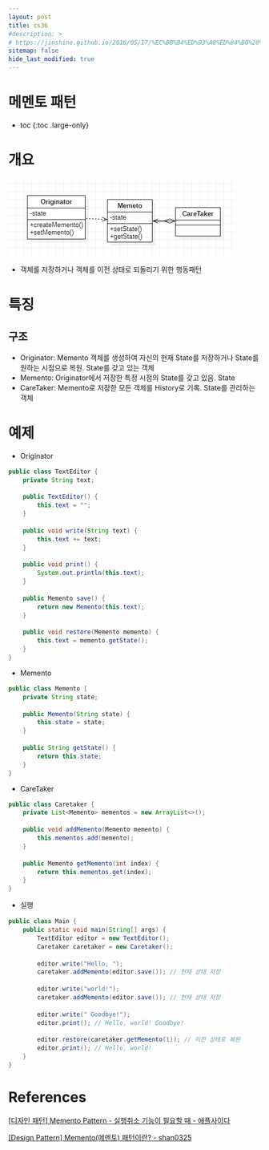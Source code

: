 ```yaml
---
layout: post
title: cs36
#description: >
# https://jinshine.github.io/2018/05/17/%EC%BB%B4%ED%93%A8%ED%84%B0%20%EA%B8%B0%EC%B4%88/%EB%A9%94%EB%AA%A8%EB%A6%AC%EA%B5%AC%EC%A1%B0/
sitemap: false
hide_last_modified: true
---
```

# 메멘토 패턴

* toc
{:toc .large-only}

# 개요

![](/assets/img/cs/memento.png)

- 객체를 저장하거나 객체를 이전 상태로 되돌리기 위한 행동패턴

# 특징

## 구조

- Originator: Memento 객체를 생성하여 자신의 현재 State를 저장하거나 State를 원하는 시점으로 복원. State를 갖고 있는 객체
- Memento: Originator에서 저장한 특정 시점의 State를 갖고 있음. State
- CareTaker: Memento로 저장한 모든 객체를 History로 기록. State를 관리하는 객체

# 예제

- Originator
```JAVA
public class TextEditor {
    private String text;
    
    public TextEditor() {
        this.text = "";
    }
    
    public void write(String text) {
        this.text += text;
    }
    
    public void print() {
        System.out.println(this.text);
    }
    
    public Memento save() {
        return new Memento(this.text);
    }
    
    public void restore(Memento memento) {
        this.text = memento.getState();
    }
}
```

- Memento
```JAVA
public class Memento {
    private String state;
    
    public Memento(String state) {
        this.state = state;
    }
    
    public String getState() {
        return this.state;
    }
}
```

- CareTaker
```JAVA
public class Caretaker {
    private List<Memento> mementos = new ArrayList<>();
    
    public void addMemento(Memento memento) {
        this.mementos.add(memento);
    }
    
    public Memento getMemento(int index) {
        return this.mementos.get(index);
    }
}
```

- 실행
```JAVA
public class Main {
    public static void main(String[] args) {
        TextEditor editor = new TextEditor();
        Caretaker caretaker = new Caretaker();

        editor.write("Hello, ");
        caretaker.addMemento(editor.save()); // 현재 상태 저장

        editor.write("world!");
        caretaker.addMemento(editor.save()); // 현재 상태 저장

        editor.write(" Goodbye!");
        editor.print(); // Hello, world! Goodbye!

        editor.restore(caretaker.getMemento(1)); // 이전 상태로 복원
        editor.print(); // Hello, world!
    }
}
```

# References

[[디자인 패턴] Memento Pattern - 실행취소 기능이 필요할 때 - 애플사이다](https://applecider2020.tistory.com/33)

[[Design Pattern] Memento(메멘토) 패턴이란? - shan0325](https://shan0325.tistory.com/32)
